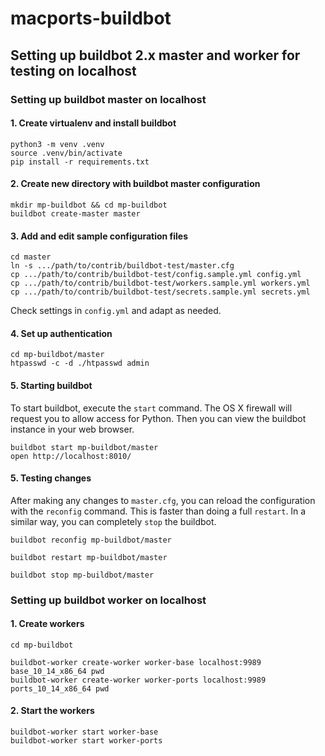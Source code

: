 # macports-buildbot

## Setting up buildbot 2.x master and worker for testing on localhost

### Setting up buildbot master on localhost

#### 1. Create virtualenv and install buildbot

    python3 -m venv .venv
    source .venv/bin/activate
    pip install -r requirements.txt

#### 2. Create new directory with buildbot master configuration

    mkdir mp-buildbot && cd mp-buildbot
    buildbot create-master master

#### 3. Add and edit sample configuration files

    cd master
    ln -s .../path/to/contrib/buildbot-test/master.cfg
    cp .../path/to/contrib/buildbot-test/config.sample.yml config.yml
    cp .../path/to/contrib/buildbot-test/workers.sample.yml workers.yml
    cp .../path/to/contrib/buildbot-test/secrets.sample.yml secrets.yml

Check settings in `config.yml` and adapt as needed.

#### 4. Set up authentication

    cd mp-buildbot/master
    htpasswd -c -d ./htpasswd admin

#### 5. Starting buildbot

To start buildbot, execute the `start` command. The OS X firewall will
request you to allow access for Python. Then you can view the buildbot
instance in your web browser.

    buildbot start mp-buildbot/master
    open http://localhost:8010/

#### 5. Testing changes

After making any changes to `master.cfg`, you can reload the
configuration with the `reconfig` command. This is faster than doing
a full `restart`. In a similar way, you can completely `stop` the
buildbot.

    buildbot reconfig mp-buildbot/master

    buildbot restart mp-buildbot/master

    buildbot stop mp-buildbot/master

### Setting up buildbot worker on localhost

#### 1. Create workers

    cd mp-buildbot

    buildbot-worker create-worker worker-base localhost:9989 base_10_14_x86_64 pwd
    buildbot-worker create-worker worker-ports localhost:9989 ports_10_14_x86_64 pwd

#### 2. Start the workers

    buildbot-worker start worker-base
    buildbot-worker start worker-ports
